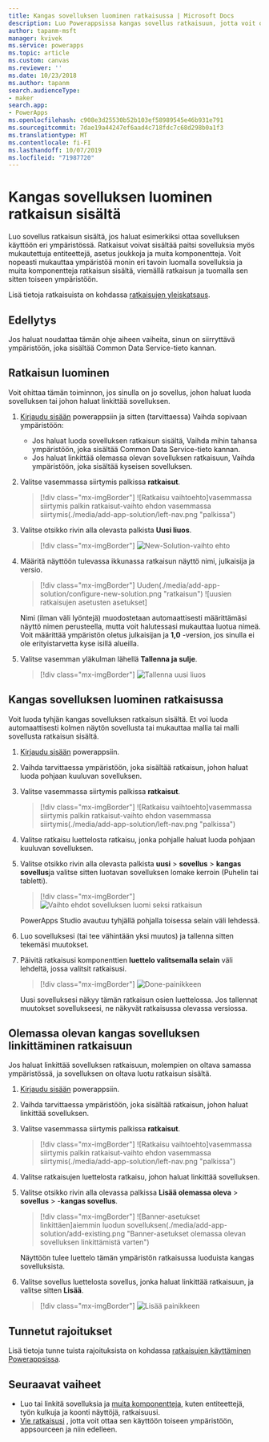 ```yaml
---
title: Kangas sovelluksen luominen ratkaisussa | Microsoft Docs
description: Luo Powerappsissa kangas sovellus ratkaisuun, jotta voit ottaa sovelluksen käyttöön toisessa ympäristössä
author: tapanm-msft
manager: kvivek
ms.service: powerapps
ms.topic: article
ms.custom: canvas
ms.reviewer: ''
ms.date: 10/23/2018
ms.author: tapanm
search.audienceType:
- maker
search.app:
- PowerApps
ms.openlocfilehash: c908e3d25530b52b103ef58989545e46b931e791
ms.sourcegitcommit: 7dae19a44247ef6aad4c718fdc7c68d298b0a1f3
ms.translationtype: MT
ms.contentlocale: fi-FI
ms.lasthandoff: 10/07/2019
ms.locfileid: "71987720"
---
```

# <a name="create-a-canvas-app-from-within-a-solution"></a>Kangas sovelluksen luominen ratkaisun sisältä

Luo sovellus ratkaisun sisältä, jos haluat esimerkiksi ottaa sovelluksen käyttöön eri ympäristössä. Ratkaisut voivat sisältää paitsi sovelluksia myös mukautettuja entiteettejä, asetus joukkoja ja muita komponentteja. Voit nopeasti mukauttaa ympäristöä monin eri tavoin luomalla sovelluksia ja muita komponentteja ratkaisun sisältä, viemällä ratkaisun ja tuomalla sen sitten toiseen ympäristöön.

Lisä tietoja ratkaisuista on kohdassa [ratkaisujen yleiskatsaus](../common-data-service/solutions-overview.md).

## <a name="prerequisite"></a>Edellytys

Jos haluat noudattaa tämän ohje aiheen vaiheita, sinun on siirryttävä ympäristöön, joka sisältää Common Data Service-tieto kannan.

## <a name="create-a-solution"></a>Ratkaisun luominen

Voit ohittaa tämän toiminnon, jos sinulla on jo sovellus, johon haluat luoda sovelluksen tai johon haluat linkittää sovelluksen.

1. [Kirjaudu sisään](https://web.powerapps.com?utm_source=padocs&utm_medium=linkinadoc&utm_campaign=referralsfromdoc) powerappsiin ja sitten (tarvittaessa) Vaihda sopivaan ympäristöön:

    - Jos haluat luoda sovelluksen ratkaisun sisältä, Vaihda mihin tahansa ympäristöön, joka sisältää Common Data Service-tieto kannan.
    - Jos haluat linkittää olemassa olevan sovelluksen ratkaisuun, Vaihda ympäristöön, joka sisältää kyseisen sovelluksen.

1. Valitse vasemmassa siirtymis palkissa **ratkaisut**.

    > [!div class="mx-imgBorder"]
    > ![Ratkaisu vaihtoehto]vasemmassa siirtymis palkin ratkaisut-vaihto ehdon vasemmassa siirtymis(./media/add-app-solution/left-nav.png "palkissa")

1. Valitse otsikko rivin alla olevasta palkista **Uusi liuos**.

    > [!div class="mx-imgBorder"]
    > ![New-Solution-vaihto ehto](./media/add-app-solution/banner-new-solution.png "Banner New-Solution-asetuksessa bannerissa")

1. Määritä näyttöön tulevassa ikkunassa ratkaisun näyttö nimi, julkaisija ja versio.

    > [!div class="mx-imgBorder"]
    > Uuden(./media/add-app-solution/configure-new-solution.png "ratkaisun") ![uusien ratkaisujen asetusten asetukset]

    Nimi (ilman väli lyöntejä) muodostetaan automaattisesti määrittämäsi näyttö nimen perusteella, mutta voit halutessasi mukauttaa luotua nimeä. Voit määrittää ympäristön oletus julkaisijan ja **1,0** -version, jos sinulla ei ole erityistarvetta kyse isillä alueilla.

1. Valitse vasemman yläkulman lähellä **Tallenna ja sulje**.

    > [!div class="mx-imgBorder"]
    > ![Tallenna uusi liuos](./media/add-app-solution/save-new-solution.png "Tallenna uusi liuos")

## <a name="create-a-canvas-app-in-a-solution"></a>Kangas sovelluksen luominen ratkaisussa

Voit luoda tyhjän kangas sovelluksen ratkaisun sisältä. Et voi luoda automaattisesti kolmen näytön sovellusta tai mukauttaa mallia tai malli sovellusta ratkaisun sisältä.

1. [Kirjaudu sisään](https://web.powerapps.com?utm_source=padocs&utm_medium=linkinadoc&utm_campaign=referralsfromdoc) powerappsiin.

1. Vaihda tarvittaessa ympäristöön, joka sisältää ratkaisun, johon haluat luoda pohjaan kuuluvan sovelluksen.

1. Valitse vasemmassa siirtymis palkissa **ratkaisut**.

    > [!div class="mx-imgBorder"]
    > ![Ratkaisu vaihtoehto]vasemmassa siirtymis palkin ratkaisut-vaihto ehdon vasemmassa siirtymis(./media/add-app-solution/left-nav.png "palkissa")

1. Valitse ratkaisu luettelosta ratkaisu, jonka pohjalle haluat luoda pohjaan kuuluvan sovelluksen.

1. Valitse otsikko rivin alla olevasta palkista **uusi** > **sovellus** > **kangas sovellus**ja valitse sitten luotavan sovelluksen lomake kerroin (Puhelin tai tabletti).

    > [!div class="mx-imgBorder"]
    > ![Vaihto ehdot sovelluksen luomi seksi ratkaisun](./media/add-app-solution/new-option.png "asetuksissa sovelluksen luomi seksi ratkaisulle")

    PowerApps Studio avautuu tyhjällä pohjalla toisessa selain väli lehdessä.

1. Luo sovelluksesi (tai tee vähintään yksi muutos) ja tallenna sitten tekemäsi muutokset.

1. Päivitä ratkaisusi komponenttien **luettelo valitsemalla selain** väli lehdeltä, jossa valitsit ratkaisusi.

    > [!div class="mx-imgBorder"]
    > ![Done-painikkeen](./media/add-app-solution/done-button.png "tehtävä painike")

    Uusi sovelluksesi näkyy tämän ratkaisun osien luettelossa. Jos tallennat muutokset sovellukseesi, ne näkyvät ratkaisussa olevassa versiossa.

## <a name="link-an-existing-canvas-app-to-a-solution"></a>Olemassa olevan kangas sovelluksen linkittäminen ratkaisuun

Jos haluat linkittää sovelluksen ratkaisuun, molempien on oltava samassa ympäristössä, ja sovelluksen on oltava luotu ratkaisun sisältä.

1. [Kirjaudu sisään](https://web.powerapps.com?utm_source=padocs&utm_medium=linkinadoc&utm_campaign=referralsfromdoc) powerappsiin.

1. Vaihda tarvittaessa ympäristöön, joka sisältää ratkaisun, johon haluat linkittää sovelluksen.

1. Valitse vasemmassa siirtymis palkissa **ratkaisut**.

    > [!div class="mx-imgBorder"]
    > ![Ratkaisu vaihtoehto]vasemmassa siirtymis palkin ratkaisut-vaihto ehdon vasemmassa siirtymis(./media/add-app-solution/left-nav.png "palkissa")

1. Valitse ratkaisujen luettelosta ratkaisu, johon haluat linkittää sovelluksen.

1. Valitse otsikko rivin alla olevassa palkissa **Lisää olemassa oleva** > **sovellus** > -**kangas sovellus**.

    > [!div class="mx-imgBorder"]
    > ![Banner-asetukset linkittäen]aiemmin luodun sovelluksen(./media/add-app-solution/add-existing.png "Banner-asetukset olemassa olevan sovelluksen linkittämistä varten")

    Näyttöön tulee luettelo tämän ympäristön ratkaisussa luoduista kangas sovelluksista.

1. Valitse sovellus luettelosta sovellus, jonka haluat linkittää ratkaisuun, ja valitse sitten **Lisää**.

    > [!div class="mx-imgBorder"]
    > ![Lisää painikkeen](./media/add-app-solution/add-button.png "lisääminen-painike")

## <a name="known-limitations"></a>Tunnetut rajoitukset

Lisä tietoja tunne tuista rajoituksista on kohdassa [ratkaisujen käyttäminen Powerappsissa](../common-data-service/use-solution-explorer.md#known-limitations). 

## <a name="next-steps"></a>Seuraavat vaiheet

- Luo tai linkitä sovelluksia ja [muita komponentteja](../common-data-service/use-solution-explorer.md), kuten entiteettejä, työn kulkuja ja koonti näyttöjä, ratkaisuusi.
- [Vie ratkaisusi](../common-data-service/import-update-export-solutions.md) , jotta voit ottaa sen käyttöön toiseen ympäristöön, appsourceen ja niin edelleen.
